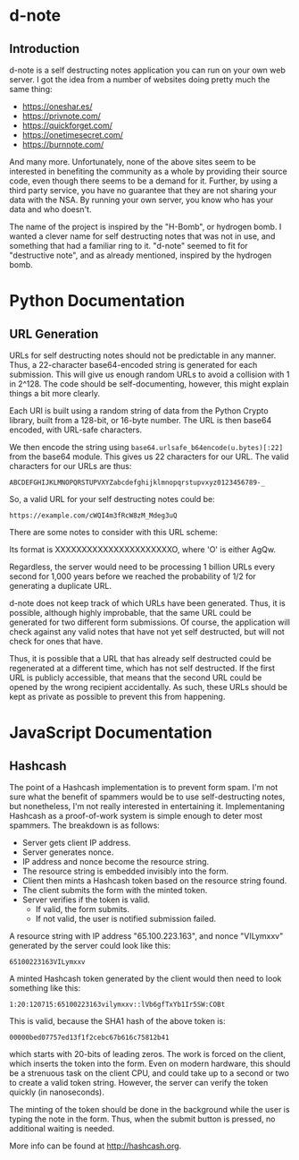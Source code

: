 d-note
======

Introduction
------------

d-note is a self destructing notes application you can run on your own web
server. I got the idea from a number of websites doing pretty much the same
thing:

* https://oneshar.es/
* https://privnote.com/
* https://quickforget.com/
* https://onetimesecret.com/
* https://burnnote.com/

And many more. Unfortunately, none of the above sites seem to be interested
in benefiting the community as a whole by providing their source code, even
though there seems to be a demand for it. Further, by using a third party
service, you have no guarantee that they are not sharing your data with the
NSA. By running your own server, you know who has your data and who doesn't.

The name of the project is inspired by the "H-Bomb", or hydrogen bomb. I
wanted a clever name for self destructing notes that was not in use, and
something that had a familiar ring to it. "d-note" seemed to fit for
"destructive note", and as already mentioned, inspired by the hydrogen
bomb.

Python Documentation
====================

URL Generation
--------------

URLs for self destructing notes should not be predictable in any manner.
Thus, a 22-character base64-encoded string is generated for each
submission. This will give us enough random URLs to avoid a collision with
1 in 2^128. The code should be self-documenting, however, this might
explain things a bit more clearly.

Each URI is built using a random string of data from the Python Crypto library,
built from a 128-bit, or 16-byte number. The URL is then base64 encoded, with
URL-safe characters.

We then encode the string using `base64.urlsafe_b64encode(u.bytes)[:22]`
from the base64 module. This gives us 22 characters for our URL. The valid
characters for our URLs are thus:

    ABCDEFGHIJKLMNOPQRSTUPVXYZabcdefghijklmnopqrstupvxyz0123456789-_

So, a valid URL for your self destructing notes could be:

    https://example.com/cWQI4m3fRcW8zM_Mdeg3uQ

There are some notes to consider with this URL scheme:

Its format is XXXXXXXXXXXXXXXXXXXXXXO, where 'O' is either AgQw.

Regardless, the server would need to be processing 1 billion URLs every
second for 1,000 years before we reached the probability of 1/2 for
generating a duplicate URL.

d-note does not keep track of which URLs have been generated. Thus, it is
possible, although highly improbable, that the same URL could be generated
for two different form submissions. Of course, the application will check
against any valid notes that have not yet self destructed, but will not
check for ones that have.

Thus, it is possible that a URL that has already self destructed could be
regenerated at a different time, which has not self destructed. If the
first URL is publicly accessible, that means that the second URL could be
opened by the wrong recipient accidentally. As such, these URLs should be
kept as private as possible to prevent this from happening.

JavaScript Documentation
========================

Hashcash
--------

The point of a Hashcash implementation is to prevent form spam. I'm not
sure what the benefit of spammers would be to use self-destructing notes,
but nonetheless, I'm not really interested in entertaining it.
Implementaning Hashcash as a proof-of-work system is simple enough to
deter most spammers. The breakdown is as follows:

* Server gets client IP address.
* Server generates nonce.
* IP address and nonce become the resource string.
* The resource string is embedded invisibly into the form.
* Client then mints a Hashcash token based on the resource string found.
* The client submits the form with the minted token.
* Server verifies if the token is valid.
    * If valid, the form submits.
    * If not valid, the user is notified submission failed.

A resource string with IP address "65.100.223.163", and nonce "VILymxxv"
generated by the server could look like this:

    65100223163VILymxxv

A minted Hashcash token generated by the client would then need to look
something like this:

    1:20:120715:65100223163vilymxxv::lVb6gfTxYb1Ir5SW:COBt

This is valid, because the SHA1 hash of the above token is:

    00000bed07757ed13f1f2cebc67b616c75812b41

which starts with 20-bits of leading zeros. The work is forced on the
client, which inserts the token into the form. Even on modern hardware,
this should be a strenuous task on the client CPU, and could take up to a
second or two to create a valid token string. However, the server can
verify the token quickly (in nanoseconds).

The minting of the token should be done in the background while the user is
typing the note in the form. Thus, when the submit button is pressed, no
additional waiting is needed.

More info can be found at http://hashcash.org.
